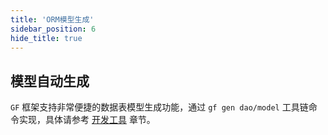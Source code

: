 ```yaml
---
title: 'ORM模型生成'
sidebar_position: 6
hide_title: true
---
```


## 模型自动生成

`GF` 框架支持非常便捷的数据表模型生成功能，通过 `gf gen dao/model` 工具链命令实现，具体请参考 [开发工具](output/goframe-v1.16-md/开发工具) 章节。